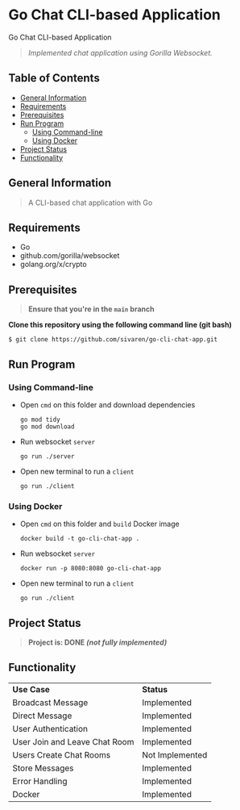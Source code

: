 # Go Chat CLI-based Application
Go Chat CLI-based Application

> _Implemented chat application using Gorilla Websocket._

## Table of Contents
* [General Information](#general-information)
* [Requirements](#requirements)
* [Prerequisites](#prerequisites)
* [Run Program](#run-program)
    * [Using Command-line](#using-command-line)
    * [Using Docker](#using-docker)
* [Project Status](#project-status)
* [Functionality](#functionality)

## General Information 
> A CLI-based chat application with Go 

## Requirements 
* Go
* github.com/gorilla/websocket
* golang.org/x/crypto

## Prerequisites
> **Ensure that you're in the `main` branch** </br>

**Clone this repository using the following command line (git bash)**
```
$ git clone https://github.com/sivaren/go-cli-chat-app.git 
```

## Run Program
### Using Command-line
* Open `cmd` on this folder and download dependencies

  ```
  go mod tidy
  go mod download
  ```
* Run websocket `server`
  ```
  go run ./server
  ```
* Open new terminal to run a `client`
  ```
  go run ./client
  ```

### Using Docker
* Open `cmd` on this folder and `build` Docker image

  ```
  docker build -t go-cli-chat-app .
  ```
* Run websocket `server`
  ```
  docker run -p 8080:8080 go-cli-chat-app
  ```
* Open new terminal to run a `client`
  ```
  go run ./client
  ```

## Project Status
> **Project is: DONE _(not fully implemented)_**

## Functionality
<table>
    <tr>
      <td><b>Use Case</b></td>
      <td><b>Status</b></td>
    </tr>
    <tr>
      <td>Broadcast Message</td>
      <td>Implemented</td>
    </tr>
    <tr>
      <td>Direct Message</td>
      <td>Implemented</td>
    </tr>
    <tr>
      <td>User Authentication</td>
      <td>Implemented</td>
    </tr>
    <tr>
      <td>User Join and Leave Chat Room</td>
      <td>Implemented</td>
    </tr>
    <tr>
      <td>Users Create Chat Rooms</td>
      <td>Not Implemented</td>
    </tr>
    <tr>
      <td>Store Messages</td>
      <td>Implemented</td>
    </tr>
    <tr>
      <td>Error Handling</td>
      <td>Implemented</td>
    </tr>
    <tr>
      <td>Docker</td>
      <td>Implemented</td>
    </tr>
</table>
